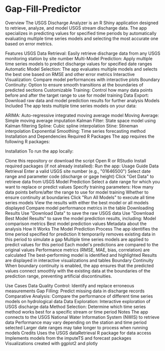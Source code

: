 # Gap-Fill-Predictor
Overview
The USGS Discharge Analyzer is an R Shiny application designed to retrieve, analyze, and model USGS stream discharge data. The app specializes in predicting values for specified time periods by automatically evaluating multiple time series models and selecting the most accurate one based on error metrics.

Features
USGS Data Retrieval: Easily retrieve discharge data from any USGS monitoring station by site number
Multi-Model Prediction: Apply multiple time series models to predict discharge values for specified date ranges
Automatic Model Selection: The app evaluates multiple models and selects the best one based on RMSE and other error metrics
Interactive Visualization: Compare model performances with interactive plots
Boundary Continuity: Option to ensure smooth transitions at the boundaries of predicted sections
Customizable Training: Control how many data points before and after the target range to use for model training
Data Export: Download raw data and model prediction results for further analysis
Models Included
The app tests multiple time series models on your data:

ARIMA: Auto-regressive integrated moving average model
Moving Average: Simple moving average imputation
Kalman Filter: State space model using Kalman filtering
Spline: Cubic spline interpolation
Stine: Stineman interpolation
Exponential Smoothing: Time series forecasting method
Installation and Dependencies
Required R Packages
The app requires the following R packages:

Installation
To run the app locally:

Clone this repository or download the script
Open R or RStudio
Install required packages (if not already installed):
Run the app:
Usage Guide
Data Retrieval
Enter a valid USGS site number (e.g., "01646500")
Select date range and parameter code (discharge or gage height)
Click "Get Data" to retrieve data from USGS
Model Prediction
Select a date range for which you want to replace or predict values
Specify training parameters:
How many data points before/after the range to use for model training
Whether to ensure continuity at boundaries
Click "Run All Models" to execute all time series models
View the results with either the best model or all models displayed
Compare model performance metrics in the table
Downloading Results
Use "Download Data" to save the raw USGS data
Use "Download Best Model Results" to save the model prediction results, including:
Model comparison metrics
Best model prediction values
Metadata about the analysis
How It Works
The Model Prediction Process
The app identifies the time period specified for prediction
It temporarily removes existing data in this period to simulate a gap
Multiple time series models are applied to predict values for this period
Each model's predictions are compared to the original values
Performance metrics (RMSE, MAE, bias, correlation) are calculated
The best-performing model is identified and highlighted
Results are displayed in interactive visualizations and tables
Boundary Continuity
When boundary continuity is enabled, the app ensures that the predicted values connect smoothly with the existing data at the boundaries of the prediction range, preventing artificial discontinuities.

Use Cases
Data Quality Control: Identify and replace erroneous measurements
Gap Filling: Predict missing data in discharge records
Comparative Analysis: Compare the performance of different time series models on hydrological data
Data Exploration: Interactive exploration of USGS discharge data
Method Selection: Determine which time series method works best for a specific stream or time period
Notes
The app connects to the USGS National Water Information System (NWIS) to retrieve data
Performance may vary depending on the station and time period selected
Larger date ranges may take longer to process when running models
Credits
Uses the USGS dataRetrieval R package for data access
Implements models from the imputeTS and forecast packages
Visualizations created with ggplot2 and plotly
